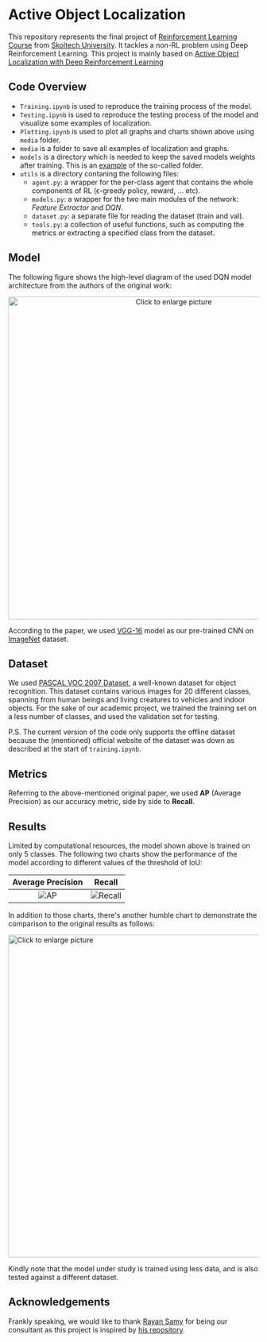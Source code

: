 # Active Object Localization

This repository represents the final project of [Reinforcement Learning Course](http://files.skoltech.ru/data/edu/syllabuses/2021/MA060422.pdf?v=xj03xr) from [Skoltech University](https://www.skoltech.ru/en/). It tackles a non-RL problem using Deep Reinforcement Learning. This project is mainly based on [Active Object Localization with Deep Reinforcement Learning](https://arxiv.org/abs/1511.06015)

## Code Overview
- `Training.ipynb` is used to reproduce the training process of the model.
- `Testing.ipynb` is used to reproduce the testing process of the model and visualize some examples of localization.
- `Plotting.ipynb` is used to plot all graphs and charts shown above using `media` folder.
- `media` is a folder to save all examples of localization and graphs.
- `models` is a directory which is needed to keep the saved models weights after training. This is an [example](https://drive.google.com/drive/folders/1JvwQquAVerxj7DD-qtKJGvmc_VUNBpr8?usp=sharing) of the so-called folder.
- `utils` is a directory contaning the following files:
  - `agent.py`: a wrapper for the per-class agent that contains the whole components of RL (ϵ-greedy policy, reward, ... etc).
  - `models.py`: a wrapper for the two main modules of the network: _Feature Extractor_ and _DQN_.
  - `dataset.py`: a separate file for reading the dataset (train and val).
  - `tools.py`: a collection of useful functions, such as computing the metrics or extracting a specified class from the dataset.

## Model

The following figure shows the high-level diagram of the used DQN model architecture from the authors of the original work:

<a href="https://drive.google.com/uc?export=view&id=1MTDMU6gMGQ_g_HPBBjp8_1AeTV14RV5F"><p align="center"><img src="https://drive.google.com/uc?export=view&id=1MTDMU6gMGQ_g_HPBBjp8_1AeTV14RV5F" style="width: 650px; max-width: 100%; height: auto" title="Click to enlarge picture"/></p></a>

According to the paper, we used [VGG-16](https://pytorch.org/vision/stable/models.html#torchvision.models.vgg16) model as our pre-trained CNN on [ImageNet](https://www.image-net.org/) dataset.

## Dataset

We used [PASCAL VOC 2007 Dataset](http://host.robots.ox.ac.uk/pascal/VOC/voc2007/), a well-known dataset for object recognition. This dataset contains various images for 20 different classes, spanning from human beings and living creatures to vehicles and indoor objects.
For the sake of our academic project, we trained the training set on a less number of classes, and used the validation set for testing.

P.S. The current version of the code only supports the offline dataset because the (mentioned) official website of the dataset was down as described at the start of `training.ipynb`.

## Metrics

Referring to the above-mentioned original paper, we used **AP** (Average Precision) as our accuracy metric, side by side to **Recall**.

## Results

Limited by computational resources, the model shown above is trained on only 5 classes. The following two charts show the performance of the model according to different values of the threshold of IoU:

Average Precision             |  Recall
:-------------------------:|:-------------------------:
![AP](https://drive.google.com/uc?export=view&id=1-NL9fCFm36Jvpl-tlm36uKCqLfbP3rNF)  |  ![Recall](https://drive.google.com/uc?export=view&id=1-NBD9kaQ4LhvxC3QXEfUpvJIVM2diZn-)

In addition to those charts, there's another humble chart to demonstrate the comparison to the original results as follows:

<a href="https://drive.google.com/uc?export=view&id=1-No1TMxnOrUzDFj24vpMsLx2-hMPDcAV"><img src="https://drive.google.com/uc?export=view&id=1-No1TMxnOrUzDFj24vpMsLx2-hMPDcAV" style="width: 650px; max-width: 100%; height: auto" title="Click to enlarge picture"/></a>

Kindly note that the model under study is trained using less data, and is also tested against a different dataset.

## Acknowledgements

Frankly speaking, we would like to thank [Rayan Samy](https://github.com/rayansamy/) for being our consultant as this project is inspired by [his repository](https://github.com/rayansamy/Active-Object-Localization-Deep-Reinforcement-Learning).
